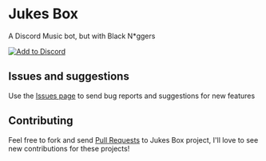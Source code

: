 # Jukes Box

A Discord Music bot, but with Black N*ggers

<a href="https://discord.com/api/oauth2/authorize?client_id=716828755003310091&permissions=3271680&scope=applications.commands%20bot"><img src="https://img.shields.io/badge/Discord-Add-blue.svg" alt="Add to Discord"></a>

## Issues and suggestions
Use the <a href="https://github.com/modscleo4/jukesbox/issues">Issues page</a> to send bug reports and suggestions for new features

## Contributing
Feel free to fork and send <a href="https://github.com/modscleo4/jukesbox/pulls">Pull Requests</a> to Jukes Box project, I'll love to see new contributions for these projects!

